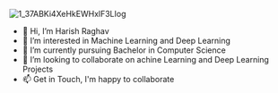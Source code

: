 ![1_37ABKi4XeHkEWHxlF3LIog](https://user-images.githubusercontent.com/100750885/170250009-a2d158ed-a42f-43f4-a732-34c39061c327.gif)
- 👋 Hi, I’m Harish Raghav
- 👀 I’m interested in Machine Learning and Deep Learning
- 🌱 I’m currently pursuing Bachelor in Computer Science
- 💞️ I’m looking to collaborate on achine Learning and Deep Learning Projects
- 📫 Get in Touch, I'm happy to collaborate
<!---
Raghavhari/Raghavhari is a ✨ special ✨ repository because its `README.md` (this file) appears on your GitHub profile.
You can click the Preview link to take a look at your changes.
--->
